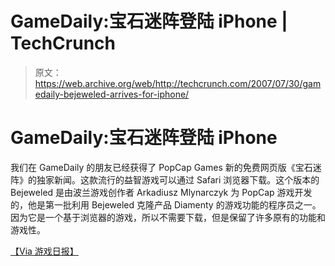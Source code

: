# GameDaily:宝石迷阵登陆 iPhone | TechCrunch

> 原文：<https://web.archive.org/web/http://techcrunch.com/2007/07/30/gamedaily-bejeweled-arrives-for-iphone/>

# GameDaily:宝石迷阵登陆 iPhone

我们在 GameDaily 的朋友已经获得了 PopCap Games 新的免费网页版《宝石迷阵》的独家新闻。这款流行的益智游戏可以通过 Safari 浏览器下载。这个版本的 Bejeweled 是由波兰游戏创作者 Arkadiusz Mlynarczyk 为 PopCap 游戏开发的，他是第一批利用 Bejeweled 克隆产品 Diamenty 的游戏功能的程序员之一。因为它是一个基于浏览器的游戏，所以不需要下载，但是保留了许多原有的功能和游戏性。

[【Via 游戏日报】](https://web.archive.org/web/20130628190023/http://biz.gamedaily.com/industry/news/?id=16960)